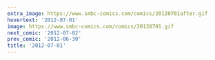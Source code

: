 ```yaml
---
extra_image: https://www.smbc-comics.com/comics/20120701after.gif
hovertext: '2012-07-01'
image: https://www.smbc-comics.com/comics/20120701.gif
next_comic: '2012-07-02'
prev_comic: '2012-06-30'
title: '2012-07-01'
---
```


